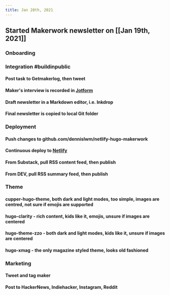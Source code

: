 ```yaml
---
title: Jan 28th, 2021
---
```


## Started Makerwork newsletter on [[Jan 19th, 2021]]
### Onboarding
####
### Integration #buildinpublic
#### Post task to Getmakerlog, then tweet
#### Maker's interview is recorded in [Jotform](https://jotform.com)
#### Draft newsletter in a Markdown editor, i.e. Inkdrop
#### Final newsletter is copied to local Git folder
### Deployment
#### Push changes to github.com/dennislwm/netlify-hugo-makerwork
#### Continuous deploy to [Netlify](https://makerwork.netlify.app)
#### From Substack, pull RSS content feed, then publish
#### From DEV, pull RSS summary feed, then publish
### Theme
#### cupper-hugo-theme, both dark and light modes, too simple, images are centred, not sure if emojis are supported
#### hugo-clarity - rich content, kids like it, emojis, unsure if images are centered
#### hugo-theme-zzo - both dark and light modes, kids like it, unsure if images are centered
#### hugo-xmag - the only magazine styled theme, looks old fashioned
####
### Marketing
#### Tweet and tag maker
#### Post to HackerNews, Indiehacker, Instagram, Reddit
